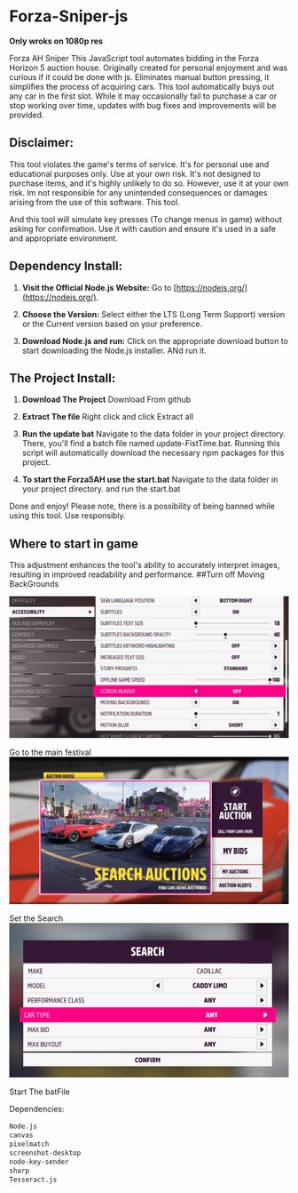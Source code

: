 # Forza-Sniper-js
**Only wroks on 1080p res**

 Forza AH Sniper  This JavaScript tool automates bidding in the Forza Horizon 5 auction house. Originally created for personal enjoyment and was curious if it could be done with js. Eliminates manual button pressing, it simplifies the process of acquiring cars.
This tool automatically buys out any car in the first slot. While it may occasionally fail to purchase a car or stop working over time, updates with bug fixes and improvements will be provided.

 
## Disclaimer:
This tool violates the game's terms of service. It's for personal use and educational purposes only. Use at your own risk.
It's not designed to purchase items, and it's highly unlikely to do so. However, use it at your own risk. Im not responsible for any unintended consequences or damages arising from the use of this software.
This tool.


And this tool will simulate key presses (To change menus in game) without asking for confirmation. Use it with caution and ensure it's used in a safe and appropriate environment.

## Dependency Install:

1. **Visit the Official Node.js Website:** Go to [https://nodejs.org/](https://nodejs.org/).
   
2. **Choose the Version:** Select either the LTS (Long Term Support) version or the Current version based on your preference.

3. **Download Node.js and run:** Click on the appropriate download button to start downloading the Node.js installer. ANd run it.

## The Project Install:
1.  **Download The Project** Download From github

2.  **Extract The file** Right click and click Extract all
   
3.  **Run the update bat** Navigate to the data folder in your project directory. There, you'll find a batch file named update-FistTime.bat. Running this script will automatically download the necessary npm packages for this project.

4. **To start the Forza5AH use the start.bat** Navigate to the data folder in your project directory. and run the start.bat

Done and enjoy! Please note, there is a possibility of being banned while using this tool. Use responsibly.


## Where to start in game
This adjustment enhances the tool's ability to accurately interpret images, resulting in improved readability and performance.
##Turn off Moving BackGrounds

![Settings](https://github.com/TM203/Forza-5-AH-Sniper-js/blob/main/Images/SettingChange.png)


Go to the main festival
![Start](https://github.com/TM203/Forza-5-AH-Sniper-js/blob/main/Images/MainAH.png)


Set the Search
![Next](https://github.com/TM203/Forza-5-AH-Sniper-js/blob/main/Images/SetSearch.png)

Start The batFile




Dependencies:

    Node.js
    canvas
    pixelmatch
    screenshot-desktop
    node-key-sender
    sharp
    Tesseract.js
